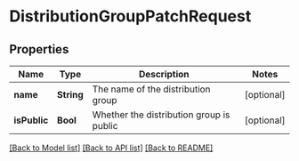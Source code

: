 # DistributionGroupPatchRequest

## Properties
Name | Type | Description | Notes
------------ | ------------- | ------------- | -------------
**name** | **String** | The name of the distribution group | [optional] 
**isPublic** | **Bool** | Whether the distribution group is public | [optional] 

[[Back to Model list]](../README.md#documentation-for-models) [[Back to API list]](../README.md#documentation-for-api-endpoints) [[Back to README]](../README.md)


